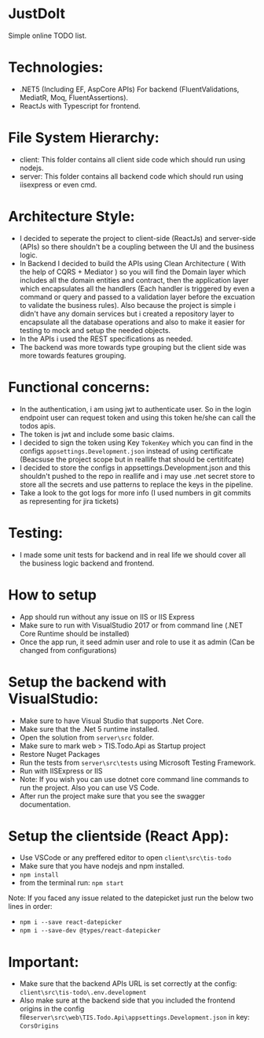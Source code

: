 # JustDoIt
Simple online TODO list.

# Technologies:
- .NET5 (Including EF, AspCore APIs) For backend (FluentValidations, MediatR, Moq, FluentAssertions).
- ReactJs with Typescript for frontend.

# File System Hierarchy:
- client: This folder contains all client side code which should run using nodejs.
- server: This folder contains all backend code which should run using iisexpress or even cmd.


# Architecture Style:
- I decided to seperate the project to client-side (ReactJs) and server-side (APIs) so there shouldn't be a coupling between the UI and the business logic.
- In Backend I decided to build the APIs using Clean Architecture ( With the help of CQRS + Mediator ) so you will find the Domain layer which includes all the domain entities and contract, then the application layer which encapsulates all the handlers (Each handler is triggered by even a command or query and passed to a validation layer before the excuation to validate the business rules). Also because the project is simple i didn't have any domain services but i created a repository layer to encapsulate all the database operations and also to make it easier for testing to mock and setup the needed objects. 
- In the APIs i used the REST specifications as needed.
- The backend was more towards type grouping but the client side was more towards features grouping.

# Functional concerns:
- In the authentication, i am using jwt to authenticate user. So in the login endpoint user can request token and using this token he/she can call the todos apis.
- The token is jwt and include some basic claims.
- I decided to sign the token using Key `TokenKey` which you can find in the configs `appsettings.Development.json` instead of using certificate (Beacsuse the project scope but in reallife that should be certitifcate)
- I decided to store the configs in appsettings.Development.json and this shouldn't pushed to the repo in reallife and i may use .net secret store to store all the secrets and use patterns to replace the keys in the pipeline.
- Take a look to the got logs for more info (I used numbers in git commits as representing for jira tickets)

# Testing:
- I made some unit tests for backend and in real life we should cover all the business logic backend and frontend.

# How to setup
- App should run without any issue on IIS or IIS Express
- Make sure to run with VisualStudio 2017 or from command line (.NET Core Runtime should be installed)
- Once the app run, it seed admin user and role to use it as admin (Can be changed from configurations)


# Setup the backend with VisualStudio:
- Make sure to have Visual Studio that supports .Net Core.
- Make sure that the .Net 5 runtime installed.
- Open the solution from `server\src` folder.
- Make sure to mark web > TIS.Todo.Api as Startup project
- Restore Nuget Packages
- Run the tests from  `server\src\tests` using Microsoft Testing Framework.
- Run with IISExpress or IIS
- Note: If you wish you can use dotnet core command line commands to run the project. Also you can use VS Code.
- After run the project make sure that you see the swagger documentation.

# Setup the clientside (React App):
- Use VSCode or any preffered editor to open `client\src\tis-todo`
- Make sure that you have nodejs and npm installed.
-  `npm install`
- from the terminal run: `npm start`

Note: If you faced any issue related to the datepicket just run the below two lines in order:
- `npm i --save react-datepicker`
- `npm i --save-dev @types/react-datepicker`

# Important:
- Make sure that the backend APIs URL is set correctly at the config: `client\src\tis-todo\.env.development`
- Also make sure at the backend side that you included the frontend origins in the config file`server\src\web\TIS.Todo.Api\appsettings.Development.json` in key: `CorsOrigins`

